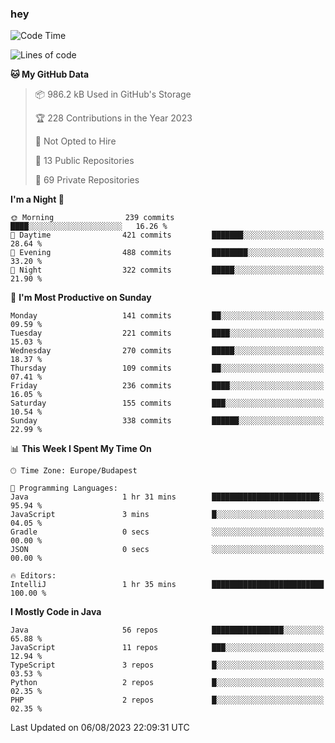 ### hey

<!--START_SECTION:waka-->
![Code Time](http://img.shields.io/badge/Code%20Time-947%20hrs%2043%20mins-blue)

![Lines of code](https://img.shields.io/badge/From%20Hello%20World%20I%27ve%20Written-1.0%20million%20lines%20of%20code-blue)

**🐱 My GitHub Data** 

> 📦 986.2 kB Used in GitHub's Storage 
 > 
> 🏆 228 Contributions in the Year 2023
 > 
> 🚫 Not Opted to Hire
 > 
> 📜 13 Public Repositories 
 > 
> 🔑 69 Private Repositories 
 > 
**I'm a Night 🦉** 

```text
🌞 Morning                239 commits         ████░░░░░░░░░░░░░░░░░░░░░   16.26 % 
🌆 Daytime                421 commits         ███████░░░░░░░░░░░░░░░░░░   28.64 % 
🌃 Evening                488 commits         ████████░░░░░░░░░░░░░░░░░   33.20 % 
🌙 Night                  322 commits         █████░░░░░░░░░░░░░░░░░░░░   21.90 % 
```
📅 **I'm Most Productive on Sunday** 

```text
Monday                   141 commits         ██░░░░░░░░░░░░░░░░░░░░░░░   09.59 % 
Tuesday                  221 commits         ████░░░░░░░░░░░░░░░░░░░░░   15.03 % 
Wednesday                270 commits         █████░░░░░░░░░░░░░░░░░░░░   18.37 % 
Thursday                 109 commits         ██░░░░░░░░░░░░░░░░░░░░░░░   07.41 % 
Friday                   236 commits         ████░░░░░░░░░░░░░░░░░░░░░   16.05 % 
Saturday                 155 commits         ███░░░░░░░░░░░░░░░░░░░░░░   10.54 % 
Sunday                   338 commits         ██████░░░░░░░░░░░░░░░░░░░   22.99 % 
```


📊 **This Week I Spent My Time On** 

```text
🕑︎ Time Zone: Europe/Budapest

💬 Programming Languages: 
Java                     1 hr 31 mins        ████████████████████████░   95.94 % 
JavaScript               3 mins              █░░░░░░░░░░░░░░░░░░░░░░░░   04.05 % 
Gradle                   0 secs              ░░░░░░░░░░░░░░░░░░░░░░░░░   00.00 % 
JSON                     0 secs              ░░░░░░░░░░░░░░░░░░░░░░░░░   00.00 % 

🔥 Editors: 
IntelliJ                 1 hr 35 mins        █████████████████████████   100.00 % 
```

**I Mostly Code in Java** 

```text
Java                     56 repos            ████████████████░░░░░░░░░   65.88 % 
JavaScript               11 repos            ███░░░░░░░░░░░░░░░░░░░░░░   12.94 % 
TypeScript               3 repos             █░░░░░░░░░░░░░░░░░░░░░░░░   03.53 % 
Python                   2 repos             █░░░░░░░░░░░░░░░░░░░░░░░░   02.35 % 
PHP                      2 repos             █░░░░░░░░░░░░░░░░░░░░░░░░   02.35 % 
```




 Last Updated on 06/08/2023 22:09:31 UTC
<!--END_SECTION:waka-->
